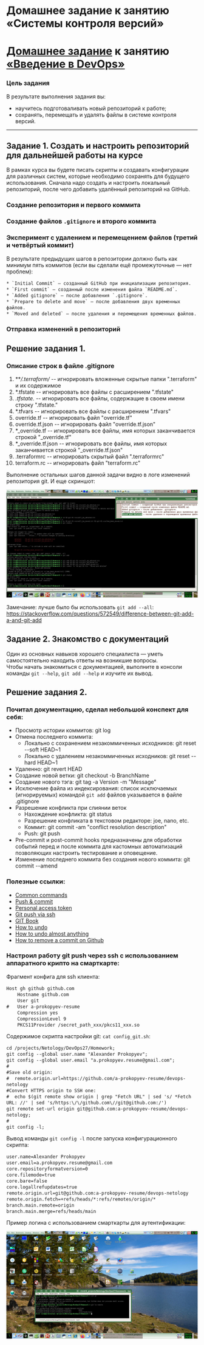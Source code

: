 # Домашнее задание к занятию «Системы контроля версий»

# [Домашнее задание](https://github.com/a-prokopyev-resume/sysadm-homeworks/tree/devsys10/02-git-01-vcs) к занятию [«Введение в DevOps»](https://netology.ru/profile/program/git-dev-27/lessons/241716/lesson_items/1283972)


### Цель задания

В результате выполнения задания вы: 

* научитесь подготоваливать новый репозиторий к работе;
* сохранять, перемещать и удалять файлы в системе контроля версий.  
   
------

## Задание 1. Создать и настроить репозиторий для дальнейшей работы на курсе

В рамках курса вы будете писать скрипты и создавать конфигурации для различных систем, которые необходимо сохранять для будущего использования. 
Сначала надо создать и настроить локальный репозиторий, после чего добавить удалённый репозиторий на GitHub.

### Создание репозитория и первого коммита

### Создание файлов `.gitignore` и второго коммита

### Эксперимент с удалением и перемещением файлов (третий и четвёртый коммит)

В результате предыдущих шагов в репозитории должно быть как минимум пять коммитов (если вы сделали ещё промежуточные — нет проблем):

    * `Initial Commit` — созданный GitHub при инициализации репозитория. 
    * `First commit` — созданный после изменения файла `README.md`.
    * `Added gitignore` — после добавления `.gitignore`.
    * `Prepare to delete and move` — после добавления двух временных файлов.
    * `Moved and deleted` — после удаления и перемещения временных файлов. 

### Отправка изменений в репозиторий


## Решение задания 1.

### Описание строк в файле .gitignore
 
1. ***/.terraform/* -- игнорировать вложенные скрытые папки ".terraform" и их содержимое
2. *.tfstate -- игнорировать все файлы с расширением ".tfstate"
3. *.tfstate.* -- игнорировать все файлы, содержащие в своем имени строку ".tfstate."
4. *.tfvars -- игнорировать все файлы с расширением ".tfvars"
5. override.tf -- игнорировать файл "override.tf"
6. override.tf.json -- игнорировать файл "override.tf.json"
7. *_override.tf -- игнорировать все файлы, имя которых заканчивается строкой "_override.tf"
8. *_override.tf.json -- игнорировать все файлы, имя которых заканчивается строкой "_override.tf.json"
9. .terraformrc -- игнорировать скрытый файл ".terraformrc"
10. terraform.rc -- игнорировать файл "terraform.rc"

Выполнение остальных шагов данной задачи видно в логе изменений репозитория git.
И еще скриншот:

![git_ssh_smartcard_auth](img/git_commits.jpg)

Замечание: лучше было бы использовать `git add --all`:
https://stackoverflow.com/questions/572549/difference-between-git-add-a-and-git-add

## Задание 2. Знакомство с документаций

Один из основных навыков хорошего специалиста — уметь самостоятельно находить ответы на возникшие вопросы.  
Чтобы начать знакомиться с документацией, выполните в консоли команды `git --help`, `git add --help` и изучите их вывод.  

## Решение задания 2.

### Почитал документацию, сделал небольшой конспект для себя:
  - Просмотр истории коммитов: git log
  - Отмена последнего коммита:    
    - Локально с сохранением незакоммиченных исходников: git reset --soft HEAD~1
    - Локально с удалением незакоммиченных исходников: git reset --hard HEAD~1
  - Удаленно: git revert HEAD
  - Создание новой ветки: git checkout -b BranchName 
  - Создание нового тэга: git tag -a Version -m "Message"
  - Исключение файла из индексирования: список исключаемых (игнорируемых) командой `git add` файлов указывается в файле .gitignore
  - Разрешение конфликта при слиянии веток
    - Нахождение конфликта: git status 
    - Разрешение конфликата в текстовом редакторе: joe, nano, etc.
    - Коммит: git commit -am "conflict resolution description"
    - Push: git push
  - Pre-commit и post-commit hooks предназначены для обработки событий перед и после коммита для кастомных автоматизаций позволяющих настроить тестирование и оповещение.
  - Изменение последнего коммита без создания нового коммита: git commit --amend

### Полезные ссылки:
  * [Common commands](https://selectel.ru/blog/tutorials/git-setup-and-common-commands/)    
  * [Push & commit](https://stackoverflow.com/questions/6143285/git-add-vs-push-vs-commit/74632221#74632221)
  * [Personal access token](https://docs.github.com/en/authentication/keeping-your-account-and-data-secure/creating-a-personal-access-token)
  * [Git push via ssh](https://github.com/JinnaBalu/GitCheatSheet/blob/master/use-cases/git-push-with-ssh.md)
  * [GIT Book](https://git-scm.com/book/ru/v2/%D0%9E%D1%81%D0%BD%D0%BE%D0%B2%D1%8B-Git-%D0%97%D0%B0%D0%BF%D0%B8%D1%81%D1%8C-%D0%B8%D0%B7%D0%BC%D0%B5%D0%BD%D0%B5%D0%BD%D0%B8%D0%B9-%D0%B2-%D1%80%D0%B5%D0%BF%D0%BE%D0%B7%D0%B8%D1%82%D0%BE%D1%80%D0%B8%D0%B9)
  * [How to undo](https://stackoverflow.com/questions/348170/how-do-i-undo-git-add-before-commit)
  * [How to undo almost anything](https://github.blog/2015-06-08-how-to-undo-almost-anything-with-git/)
  * [How to remove a commit on Github](https://stackoverflow.com/questions/448919/how-can-i-remove-a-commit-on-github)

### Настроил работу git push через ssh с использованием аппаратного крипто на смарткарте:

Фрагмент конфига для ssh клиента: 
    
    Host gh github github.com
        Hostname github.com
        User git
    #   User a-prokopyev-resume
        Compression yes
        CompressionLevel 9
        PKCS11Provider /secret_path_xxx/pkcs11_xxx.so

Содержимое скрипта настройки git: `cat config_git.sh`:
    
    cd /projects/Netology/DevOps27/Homework;
    git config --global user.name "Alexander Prokopyev";
    git config --global user.email "a.prokopyev.resume@gmail.com";
    #
    #Save old origin: 
    #  remote.origin.url=https://github.com/a-prokopyev-resume/devops-netology
    #Convert HTTPS origin to SSH one:
    #  echo $(git remote show origin | grep "Fetch URL" | sed 's/ *Fetch URL: //' | sed 's/https:\/\/github.com\//git@github.com:/')
    git remote set-url origin git@github.com:a-prokopyev-resume/devops-netology;
    #    
    git config -l;

Вывод команды `git config -l` после запуска конфигурационного скрипта:

    user.name=Alexander Prokopyev
    user.email=a.prokopyev.resume@gmail.com
    core.repositoryformatversion=0
    core.filemode=true
    core.bare=false
    core.logallrefupdates=true
    remote.origin.url=git@github.com:a-prokopyev-resume/devops-netology
    remote.origin.fetch=+refs/heads/*:refs/remotes/origin/*
    branch.main.remote=origin
    branch.main.merge=refs/heads/main

Пример логина с использованием смарткарты для аутентификации:

![git_ssh_smartcard_auth](img/git_ssh_smartcard_auth.jpg)
